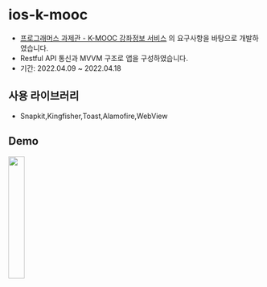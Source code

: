 # ios-k-mooc

- [프로그래머스 과제관 - K-MOOC 강좌정보 서비스](https://programmers.co.kr/skill_check_assignments/168) 의 요구사항을 바탕으로 개발하였습니다.
- Restful API 통신과 MVVM 구조로 앱을 구성하였습니다. 
- 기간: 2022.04.09 ~ 2022.04.18

## 사용 라이브러리 
- Snapkit,Kingfisher,Toast,Alamofire,WebView


## Demo 

<img src="https://user-images.githubusercontent.com/26668309/163747589-04302181-e6e1-4ccd-8090-9a334daf417d.gif" width= 25%>


## 
